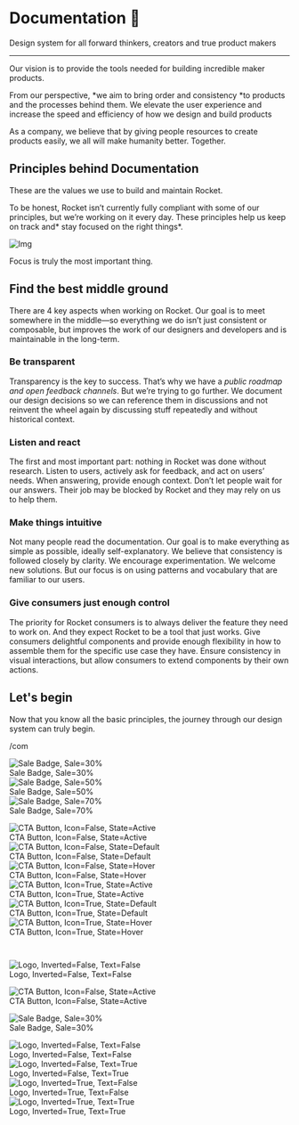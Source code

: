 
# Documentation 🚀

Design system for all forward thinkers, creators and true product makers

---

Our vision is to provide the tools needed for building incredible maker products.

From our perspective, *we aim to bring order and consistency *to products and the processes behind them. We elevate the user experience and increase the speed and efficiency of how we design and build products

As a company, we believe that by giving people resources to create products easily, we all will make humanity better. Together.

## Principles behind Documentation

These are the values we use to build and maintain Rocket.

To be honest, Rocket isn’t currently fully compliant with some of our principles, but we’re working on it every day. These principles help us keep on track and* stay focused on the right things*.

![Img](https://studio-assets.supernova.io/design-systems/14533/9289758a-6300-472a-bbc6-a57098081abf.jpeg)

Focus is truly the most important thing.

## Find the best middle ground

There are 4 key aspects when working on Rocket. Our goal is to meet somewhere in the middle—so everything we do isn’t just consistent or composable, but improves the work of our designers and developers and is maintainable in the long-term.

### Be transparent

Transparency is the key to success. That’s why we have a *public roadmap and open feedback channels*. But we’re trying to go further. We document our design decisions so we can reference them in discussions and not reinvent the wheel again by discussing stuff repeatedly and without historical context.

### Listen and react

The first and most important part: nothing in Rocket was done without research. Listen to users, actively ask for feedback, and act on users’ needs. When answering, provide enough context. Don’t let people wait for our answers. Their job may be blocked by Rocket and they may rely on us to help them.

### Make things intuitive

Not many people read the documentation. Our goal is to make everything as simple as possible, ideally self-explanatory. We believe that consistency is followed closely by clarity. We encourage experimentation. We welcome new solutions. But our focus is on using patterns and vocabulary that are familiar to our users.

### Give consumers just enough control

The priority for Rocket consumers is to always deliver the feature they need to work on. And they expect Rocket to be a tool that just works. Give consumers delightful components and provide enough flexibility in how to assemble them for the specific use case they have. Ensure consistency in visual interactions, but allow consumers to extend components by their own actions.

## Let's begin

Now that you know all the basic principles, the journey through our design system can truly begin.

/com

  
![Sale Badge, Sale=30%](https://studio-assets.supernova.io/design-systems/14533/e0c74de1-98c0-41c8-a1c0-a9e401eff85e.png)  
Sale Badge, Sale=30%  
![Sale Badge, Sale=50%](https://studio-assets.supernova.io/design-systems/14533/e7db10f0-0099-4b48-aadb-442e7dde3029.png)  
Sale Badge, Sale=50%  
![Sale Badge, Sale=70%](https://studio-assets.supernova.io/design-systems/14533/4f089e2e-359c-4cda-a949-0f9b2bc29e0a.png)  
Sale Badge, Sale=70%  


  
![CTA Button, Icon=False, State=Active](https://studio-assets.supernova.io/design-systems/14533/6eb30e99-3122-4edb-a001-752f3d5bed60.png)  
CTA Button, Icon=False, State=Active  
![CTA Button, Icon=False, State=Default](https://studio-assets.supernova.io/design-systems/14533/d9561c78-6e2c-4dfb-b135-101724901096.png)  
CTA Button, Icon=False, State=Default  
![CTA Button, Icon=False, State=Hover](https://studio-assets.supernova.io/design-systems/14533/295077a0-4438-4069-9420-8a35c03415b2.png)  
CTA Button, Icon=False, State=Hover  
![CTA Button, Icon=True, State=Active](https://studio-assets.supernova.io/design-systems/14533/536d77f3-4aee-4cc3-b3c9-d5e93715fbd5.png)  
CTA Button, Icon=True, State=Active  
![CTA Button, Icon=True, State=Default](https://studio-assets.supernova.io/design-systems/14533/1343b664-9eb3-4d4d-9eb0-33335e14d34d.png)  
CTA Button, Icon=True, State=Default  
![CTA Button, Icon=True, State=Hover](https://studio-assets.supernova.io/design-systems/14533/b1c7ec17-f7b9-4e49-8564-33504c2c7738.png)  
CTA Button, Icon=True, State=Hover  


```javascript  
  
```

  
![Logo, Inverted=False, Text=False](https://studio-assets.supernova.io/design-systems/14533/376a8952-aa36-4e14-9c1c-5525b2d1906e.png)  
Logo, Inverted=False, Text=False  


  
  


  
![CTA Button, Icon=False, State=Active](https://studio-assets.supernova.io/design-systems/14533/6eb30e99-3122-4edb-a001-752f3d5bed60.png)  
CTA Button, Icon=False, State=Active  


  
![Sale Badge, Sale=30%](https://studio-assets.supernova.io/design-systems/14533/e0c74de1-98c0-41c8-a1c0-a9e401eff85e.png)  
Sale Badge, Sale=30%  


  
![Logo, Inverted=False, Text=False](https://studio-assets.supernova.io/design-systems/14533/376a8952-aa36-4e14-9c1c-5525b2d1906e.png)  
Logo, Inverted=False, Text=False  
![Logo, Inverted=False, Text=True](https://studio-assets.supernova.io/design-systems/14533/3b03df51-5c3c-4b37-b642-bc27d8025a52.png)  
Logo, Inverted=False, Text=True  
![Logo, Inverted=True, Text=False](https://studio-assets.supernova.io/design-systems/14533/cfe99db9-1d4b-4c40-89b0-53bbdf81fa28.png)  
Logo, Inverted=True, Text=False  
![Logo, Inverted=True, Text=True](https://studio-assets.supernova.io/design-systems/14533/6da533bd-012b-4793-a6ea-4a855d81e1fd.png)  
Logo, Inverted=True, Text=True  
